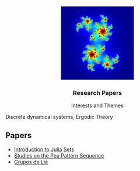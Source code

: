 <p align="center">
  <a href="https://example.com/">
    <img src=res/foo.png alt="Logo" width=200 height=200>
  </a>

  <h3 align="center">Research Papers</h3>

  <p align="center">
    Interests and Themes
    </p align="center">
    Discrete dynamical systems, Ergodic Theory
   </p>
  </p>
</p>


## Papers

- [Introduction to Julia Sets](https://docs.ufpr.br/~ewkaras/ic/AndreKowacs2018.pdf)
- [Studies on the Pea Pattern Sequence ](https://arxiv.org/abs/1708.06452)
- [Grupos de Lie](artigos/main.pdf)


